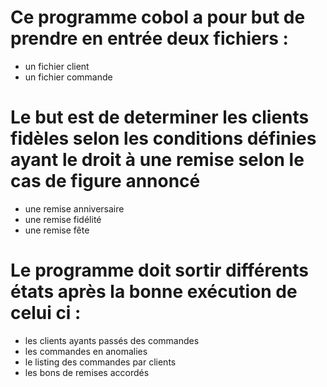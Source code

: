 # Ce programme cobol a pour but de prendre en entrée deux fichiers :
- un fichier client
- un fichier commande

# Le but est de determiner les clients fidèles selon les conditions définies ayant le droit à une remise selon le cas de figure annoncé
- une remise anniversaire
- une remise fidélité
- une remise fête

# Le programme doit sortir différents états après la bonne exécution de celui ci :
- les clients ayants passés des commandes
- les commandes en anomalies
- le listing des commandes par clients
- les bons de remises accordés 
